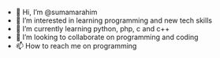 - 👋 Hi, I’m @sumamarahim
- 👀 I’m interested in learning programming and new tech skills
- 🌱 I’m currently learning python, php, c and c++ 
- 💞️ I’m looking to collaborate on programming and coding
- 📫 How to reach me on programming

<!---
sumamarahim/sumamarahim is a ✨ special ✨ repository because its `README.md` (this file) appears on your GitHub profile.
You can click the Preview link to take a look at your changes.
--->
